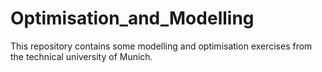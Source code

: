 # Optimisation_and_Modelling
This repository contains some modelling and optimisation exercises from the technical university of Munich.
